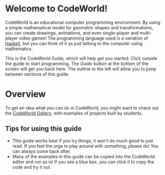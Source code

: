 Welcome to CodeWorld!
=====================
CodeWorld is an educational computer programming environment.
By using a simple mathematical model for geometric shapes and transformations, you
can create drawings, animations, and even single-player and multi-player video games!
The programming language used is a variation of [Haskell](http://haskell.org), but
you can think of it as just talking to the computer using mathematics.

This is the CodeWorld Guide, which will help get you started.  Click outside the guide
to start programming.  The *Guide* button at the bottom of the screen will get you
back here.  The outline to the left will allow you to jump between sections of this guide.

Overview
========

To get an idea what you can do in CodeWorld, you might want to check out the
[CodeWorld Gallery](/gallery.html), with examples of projects built by students.

Tips for using this guide
-------------------------

* This guide works best if you try things; it won't do much good to just read. If you
  feel the urge to play around with something, please do! You can always come back after.
* Many of the examples in this guide can be copied into the CodeWorld editor and run as
  is! If you see a blue box, you can click it to copy the code and try it out.
